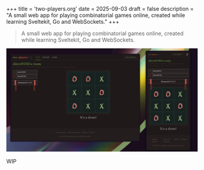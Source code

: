 +++
title = 'two-players.org'
date = 2025-09-03
draft = false
description = "A small web app for playing combinatorial games online, created while learning Sveltekit, Go and WebSockets."
+++

> A small web app for playing combinatorial games online, created while learning Sveltekit, Go and WebSockets.

![A match of tic-tac-toe in two-players.org](tic-tac-toe.png)

WIP
